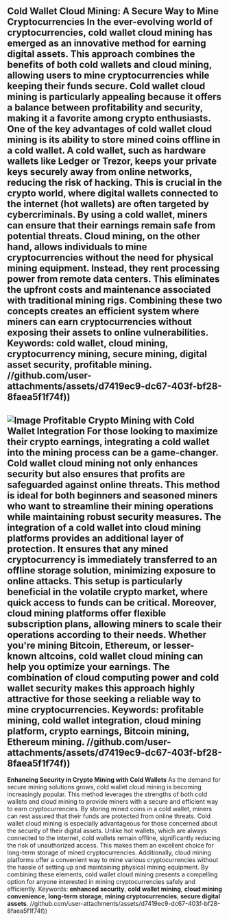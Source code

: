 **Cold Wallet Cloud Mining: A Secure Way to Mine Cryptocurrencies**
In the ever-evolving world of cryptocurrencies, cold wallet cloud mining has emerged as an innovative method for earning digital assets. This approach combines the benefits of both cold wallets and cloud mining, allowing users to mine cryptocurrencies while keeping their funds secure. Cold wallet cloud mining is particularly appealing because it offers a balance between profitability and security, making it a favorite among crypto enthusiasts.
One of the key advantages of cold wallet cloud mining is its ability to store mined coins offline in a cold wallet. A cold wallet, such as hardware wallets like Ledger or Trezor, keeps your private keys securely away from online networks, reducing the risk of hacking. This is crucial in the crypto world, where digital wallets connected to the internet (hot wallets) are often targeted by cybercriminals. By using a cold wallet, miners can ensure that their earnings remain safe from potential threats.
Cloud mining, on the other hand, allows individuals to mine cryptocurrencies without the need for physical mining equipment. Instead, they rent processing power from remote data centers. This eliminates the upfront costs and maintenance associated with traditional mining rigs. Combining these two concepts creates an efficient system where miners can earn cryptocurrencies without exposing their assets to online vulnerabilities.
Keywords: **cold wallet**, **cloud mining**, **cryptocurrency mining**, **secure mining**, **digital asset security**, **profitable mining**.
 //github.com/user-attachments/assets/d7419ec9-dc67-403f-bf28-8faea5f1f74f))
---

![Image](https://github.com/user-attachments/assets/4a25d116-2220-4385-b08e-f287af8fcbc4)
**Profitable Crypto Mining with Cold Wallet Integration**
For those looking to maximize their crypto earnings, integrating a cold wallet into the mining process can be a game-changer. Cold wallet cloud mining not only enhances security but also ensures that profits are safeguarded against online threats. This method is ideal for both beginners and seasoned miners who want to streamline their mining operations while maintaining robust security measures.
The integration of a cold wallet into cloud mining platforms provides an additional layer of protection. It ensures that any mined cryptocurrency is immediately transferred to an offline storage solution, minimizing exposure to online attacks. This setup is particularly beneficial in the volatile crypto market, where quick access to funds can be critical.
Moreover, cloud mining platforms offer flexible subscription plans, allowing miners to scale their operations according to their needs. Whether you're mining Bitcoin, Ethereum, or lesser-known altcoins, cold wallet cloud mining can help you optimize your earnings. The combination of cloud computing power and cold wallet security makes this approach highly attractive for those seeking a reliable way to mine cryptocurrencies.
Keywords: **profitable mining**, **cold wallet integration**, **cloud mining platform**, **crypto earnings**, **Bitcoin mining**, **Ethereum mining**.
 //github.com/user-attachments/assets/d7419ec9-dc67-403f-bf28-8faea5f1f74f))
---
**Enhancing Security in Crypto Mining with Cold Wallets**
As the demand for secure mining solutions grows, cold wallet cloud mining is becoming increasingly popular. This method leverages the strengths of both cold wallets and cloud mining to provide miners with a secure and efficient way to earn cryptocurrencies. By storing mined coins in a cold wallet, miners can rest assured that their funds are protected from online threats.
Cold wallet cloud mining is especially advantageous for those concerned about the security of their digital assets. Unlike hot wallets, which are always connected to the internet, cold wallets remain offline, significantly reducing the risk of unauthorized access. This makes them an excellent choice for long-term storage of mined cryptocurrencies.
Additionally, cloud mining platforms offer a convenient way to mine various cryptocurrencies without the hassle of setting up and maintaining physical mining equipment. By combining these elements, cold wallet cloud mining presents a compelling option for anyone interested in mining cryptocurrencies safely and efficiently.
Keywords: **enhanced security**, **cold wallet mining**, **cloud mining convenience**, **long-term storage**, **mining cryptocurrencies**, **secure digital assets**.
 //github.com/user-attachments/assets/d7419ec9-dc67-403f-bf28-8faea5f1f74f))
